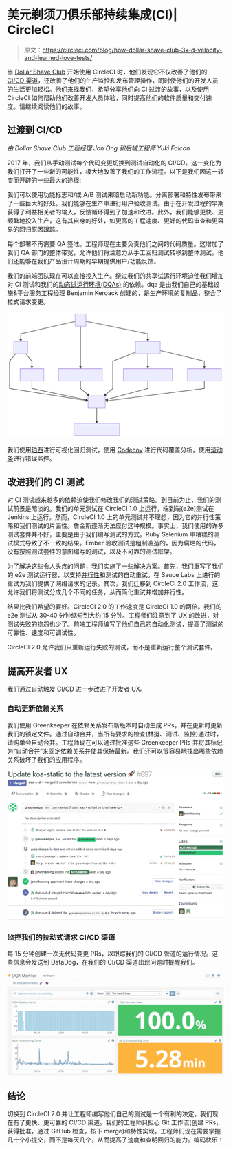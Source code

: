 # 美元剃须刀俱乐部持续集成(CI)| CircleCI

> 原文：<https://circleci.com/blog/how-dollar-shave-club-3x-d-velocity-and-learned-love-tests/>

当 [Dollar Shave Club](https://www.dollarshaveclub.com/) 开始使用 CircleCI 时，他们发现它不仅改善了他们的 [CI/CD 渠道](https://circleci.com/blog/what-is-a-ci-cd-pipeline/)，还改善了他们的生产监控和发布管理操作，同时使他们的开发人员的生活更加轻松。他们来找我们，希望分享他们向 CI 过渡的故事，以及使用 CircleCI 如何帮助他们改善开发人员体验，同时提高他们的软件质量和交付速度。请继续阅读他们的故事。

## 过渡到 CI/CD

*由 Dollar Shave Club 工程经理 Jon Ong 和后端工程师 Yuki Falcon*

2017 年，我们从手动测试每个代码变更切换到测试自动化的 CI/CD。这一变化为我们打开了一些新的可能性，极大地改善了我们的工作流程。以下是我们因这一转变而开辟的一些最大的途径:

我们可以使用功能标志和/或 A/B 测试来暗启动新功能。分离部署和特性发布带来了一些巨大的好处。我们能够在生产中进行用户验收测试。由于在开发过程的早期获得了利益相关者的输入，反馈循环得到了加速和改进。此外，我们能够更快、更频繁地投入生产，这有其自身的好处，如更高的工程速度、更好的代码审查和更容易的回归原因跟踪。

每个部署不再需要 QA 签准。工程师现在主要负责他们之间的代码质量。这增加了我们 QA 部门的整体带宽，允许他们将注意力从手工回归测试转移到整体测试。他们还能够在我们产品设计周期的早期提供用户/功能反馈。

我们的前端团队现在可以直接投入生产。绕过我们的共享试运行环境迫使我们增加对 CI 测试和我们的[动态试运行环境(DQAs)](https://engineering.dollarshaveclub.com/qa-environments-on-demand-with-kubernetes-5a571b4e273c) 的依赖。dqa 是由我们自己的基础设施&平台服务工程经理 Benjamin Keroack 创建的，是生产环境的复制品，整合了拉式请求变更。

![DSCmermaid.svg](img/dec1d277490d97b0052c685709370741.png)

我们使用[珀西](https://percy.io/)进行可视化回归测试，使用 [Codecov](https://codecov.io/) 进行代码覆盖分析，使用[滚动条](https://rollbar.com/)进行错误监控。

## 改进我们的 CI 测试

对 CI 测试越来越多的依赖迫使我们修改我们的测试策略。到目前为止，我们的测试前景是暗淡的。我们的单元测试在 CircleCI 1.0 上运行，端到端(e2e)测试在 Jenkins 上运行。然而，CircleCI 1.0 上的单元测试并不理想，因为它的并行性策略和我们测试的片面性。詹金斯逐渐无法应付这种规模。事实上，我们使用的许多测试套件并不好，主要是由于我们编写测试的方式。Ruby Selenium 中糟糕的测试模式导致了不一致的结果。Ember 验收测试是粗制滥造的，因为腐烂的代码，没有按照测试套件的意图编写的测试，以及不可靠的测试框架。

为了解决这些令人头疼的问题，我们实施了一些解决方案。首先，我们重写了我们的 e2e 测试运行器，以支持[并行性](https://circleci.com/blog/config-best-practices-concurrency-parallelism/)和测试的自动重试。在 Sauce Labs 上进行的重试为我们提供了网络请求的记录。其次，我们迁移到 CircleCI 2.0 工作流，这允许我们将测试分成几个不同的任务，从而简化重试并增加并行性。

结果比我们希望的要好。CircleCI 2.0 的工作速度是 CircleCI 1.0 的两倍。我们的 e2e 测试从 30-40 分钟缩短到大约 15 分钟。工程师们注意到了 UX 的改进，对测试失败的抱怨也少了。前端工程师编写了他们自己的自动化测试，提高了测试的可靠性、速度和可调试性。

CircleCI 2.0 允许我们只重新运行失败的测试，而不是重新运行整个测试套件。

## 提高开发者 UX

我们通过自动触发 CI/CD 进一步改进了开发者 UX。

### 自动更新依赖关系

我们使用 Greenkeeper 在依赖关系发布新版本时自动生成 PRs，并在更新时更新我们的锁定文件。通过自动合并，当所有要求的检查(林挺、测试、监控)通过时，请购单会自动合并。工程师现在可以通过批准这些 Greenkeeper PRs 并将其标记为“自动合并”来固定依赖关系并使其保持最新。我们还可以很容易地找出哪些依赖关系破坏了我们的应用程序。

![DSCgreenkeeperautomerge.png](img/d5689ab86a7d70bda00f59a0f7c19fc4.png)

### 监控我们的拉动式请求 CI/CD 渠道

每 15 分钟创建一次无代码变更 PRs，以跟踪我们的 CI/CD 管道的运行情况。这些信息会发送到 DataDog，在我们的 CI/CD 渠道出现问题时提醒我们。

![DQA.png](img/230063b44873cd8e3c26b44c3ee13a4f.png)

## 结论

切换到 CircleCI 2.0 并让工程师编写他们自己的测试是一个有利的决定。我们现在有了更快、更可靠的 CI/CD 渠道。我们的工程师只担心 Git 工作流(创建 PRs，获得批准，通过 GitHub 检查，按下 merge)和特性实现。工程师们现在需要掌握几十个小提交，而不是每天几个，从而提高了速度和查明回归的能力。编码快乐！